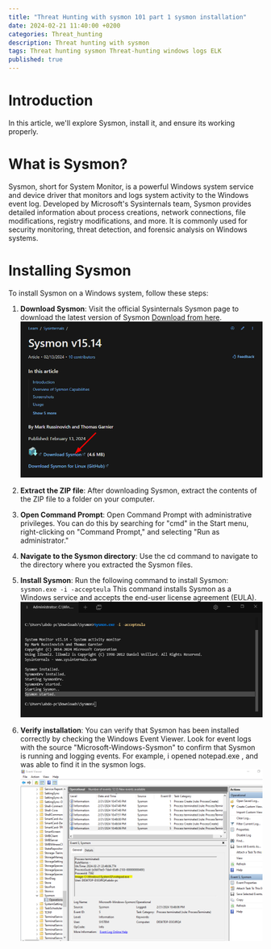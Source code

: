 ```yaml
---
title: "Threat Hunting with sysmon 101 part 1 sysmon installation"
date: 2024-02-21 11:40:00 +0200
categories: Threat_hunting
description: Threat hunting with sysmon 
tags: Threat hunting sysmon Threat-hunting windows logs ELK
published: true
---
```

# **Introduction**

In this article, we'll explore Sysmon, install it, and ensure its working properly.

# What is Sysmon?
Sysmon, short for System Monitor, is a powerful Windows system service and device driver that monitors and logs system activity to the Windows event log. Developed by Microsoft's Sysinternals team, Sysmon provides detailed information about process creations, network connections, file modifications, registry modifications, and more. It is commonly used for security monitoring, threat detection, and forensic analysis on Windows systems.

# Installing Sysmon
To install Sysmon on a Windows system, follow these steps:

1. **Download Sysmon**: Visit the official Sysinternals Sysmon page to download the latest version of Sysmon
[Download from here](https://learn.microsoft.com/en-us/sysinternals/downloads/sysmon).
![download!](/assets/images/th1/1.png)

2. **Extract the ZIP file**: After downloading Sysmon, extract the contents of the ZIP file to a folder on your computer.

3. **Open Command Prompt**: Open Command Prompt with administrative privileges. You can do this by searching for "cmd" in the Start menu, right-clicking on "Command Prompt," and selecting "Run as administrator."

4. **Navigate to the Sysmon directory**: Use the cd command to navigate to the directory where you extracted the Sysmon files.

5. **Install Sysmon**: Run the following command to install Sysmon: `sysmon.exe -i -accepteula`
This command installs Sysmon as a Windows service and accepts the end-user license agreement (EULA).
![install sysmon!](/assets/images/th1/2.png)


6. **Verify installation**: You can verify that Sysmon has been installed correctly by checking the Windows Event Viewer. Look for event logs with the source "Microsoft-Windows-Sysmon" to confirm that Sysmon is running and logging events. For example, i opened notepad.exe , and was able to find it in the sysmon logs.
![test sysmon](/assets/images/th1/3.png)


